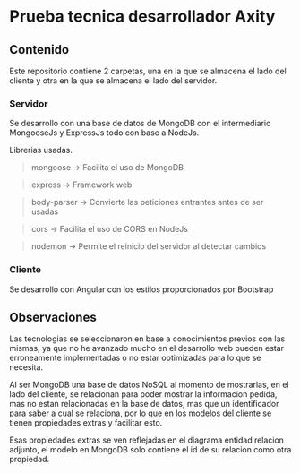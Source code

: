 # Prueba tecnica desarrollador Axity

## Contenido
Este repositorio contiene 2 carpetas, una en la que se almacena el lado del cliente y otra en la que se almacena el lado del servidor.

### Servidor
Se desarrollo con una base de datos de MongoDB con el intermediario MongooseJs y ExpressJs todo con base a NodeJs.

Librerias usadas.
>mongoose -> Facilita el uso de MongoDB

>express -> Framework web

>body-parser -> Convierte las peticiones entrantes antes de ser usadas

>cors -> Facilita el uso de CORS en NodeJs

>nodemon -> Permite el reinicio del servidor al detectar cambios

### Cliente
Se desarrollo con Angular con los estilos proporcionados por Bootstrap

## Observaciones
Las tecnologias se seleccionaron en base a conocimientos previos con las mismas, ya que no he avanzado mucho en el desarrollo web pueden estar erroneamente implementadas o no estar optimizadas para lo que se necesita.

Al ser MongoDB una base de datos NoSQL al momento de mostrarlas, en el lado del cliente, se relacionan para poder mostrar la informacion pedida, mas no estan relacionadas en la base de datos, mas que un identificador para saber a cual se relaciona, por lo que en los modelos del cliente se tienen propiedades extras y facilitar esto.

Esas propiedades extras se ven reflejadas en el diagrama entidad relacion adjunto, el modelo en MongoDB solo contiene el id de su relacion como otra propiedad.